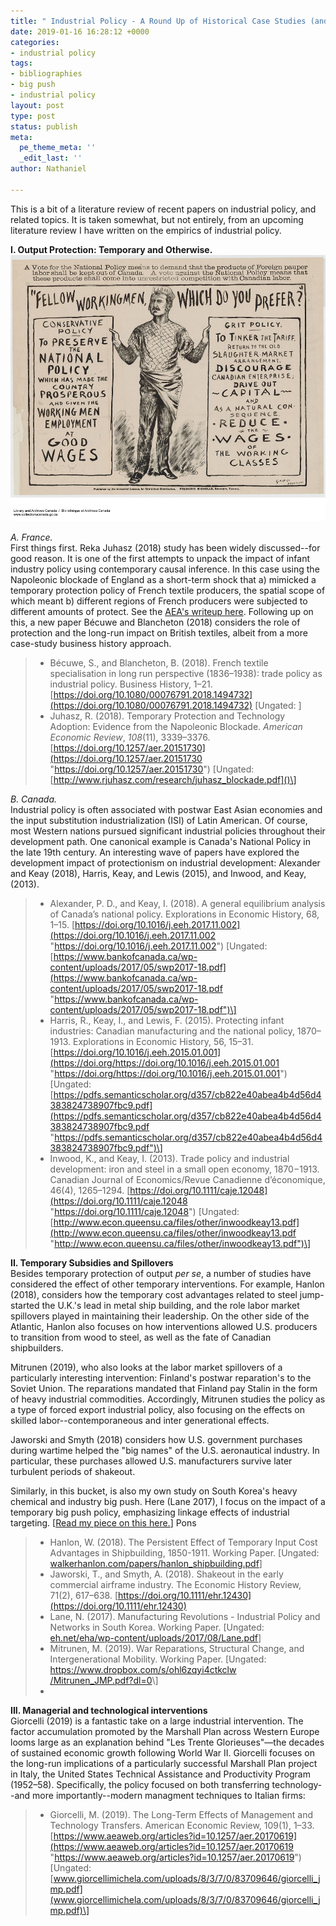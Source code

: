 ```yaml
---
title: " Industrial Policy - A Round Up of Historical Case Studies (and Beyond)"
date: 2019-01-16 16:28:12 +0000
categories:
- industrial policy
tags:
- bibliographies
- big push
- industrial policy
layout: post
type: post
status: publish
meta:
  pe_theme_meta: ''
  _edit_last: ''
author: Nathaniel

---
```

This is a bit of a literature review of recent papers on industrial policy, and related topics. It is taken somewhat, but not entirely, from an upcoming literature review I have written on the empirics of industrial policy.

**I. Output Protection: Temporary and Otherwise.**  
![](/uploads/2019/01/17/e010782410-v8.jpg)

_A. France._  
First things first. Reka Juhasz (2018) study has been widely discussed--for good reason. It is one of the first attempts to unpack the impact of infant industry policy using contemporary causal inference. In this case using the Napoleonic blockade of England as a short-term shock that a) mimicked a temporary protection policy of French textile producers, the spatial scope of which meant b) different regions of French producers were subjected to different amounts of protect. See the [AEA's writeup here](https://www.aeaweb.org/research/infant-industry-napoleonic-blockade). Following up on this, a new paper Bécuwe and Blancheton (2018) considers the role of protection and the long-run impact on British textiles, albeit from a more case-study business history approach.

> * Bécuwe, S., and Blancheton, B. (2018). French textile specialisation in long run perspective (1836–1938): trade policy as industrial policy. Business History, 1–21. [https://doi.org/10.1080/00076791.2018.1494732](https://doi.org/10.1080/00076791.2018.1494732) \[Ungated: \]
> * Juhasz, R. (2018). Temporary Protection and Technology Adoption: Evidence from the Napoleonic Blockade. _American Economic Review_, _108_(11), 3339–3376. [https://doi.org/10.1257/aer.20151730](https://doi.org/10.1257/aer.20151730 "https://doi.org/10.1257/aer.20151730") \[Ungated: [http://www.rjuhasz.com/research/juhasz_blockade.pdf]()\]

_B. Canada._  
Industrial policy is often associated with postwar East Asian economies and the input substitution industrialization (ISI) of Latin American. Of course, most Western nations pursued significant industrial policies throughout their development path. One canonical example is Canada's National Policy in the late 19th century. An interesting wave of papers have explored the development impact of protectionism on industrial development: Alexander and Keay (2018), Harris, Keay, and Lewis (2015), and Inwood, and Keay, (2013).

> * Alexander, P. D., and Keay, I. (2018). A general equilibrium analysis of Canada’s national policy. Explorations in Economic History, 68, 1–15. [https://doi.org/10.1016/j.eeh.2017.11.002](https://doi.org/10.1016/j.eeh.2017.11.002 "https://doi.org/10.1016/j.eeh.2017.11.002") \[Ungated: [https://www.bankofcanada.ca/wp-content/uploads/2017/05/swp2017-18.pdf](https://www.bankofcanada.ca/wp-content/uploads/2017/05/swp2017-18.pdf "https://www.bankofcanada.ca/wp-content/uploads/2017/05/swp2017-18.pdf")\]
> * Harris, R., Keay, I., and Lewis, F. (2015). Protecting infant industries: Canadian manufacturing and the national policy, 1870–1913. Explorations in Economic History, 56, 15–31. [https://doi.org/10.1016/j.eeh.2015.01.001](https://doi.org/https://doi.org/10.1016/j.eeh.2015.01.001 "https://doi.org/https://doi.org/10.1016/j.eeh.2015.01.001") \[Ungated: [https://pdfs.semanticscholar.org/d357/cb822e40abea4b4d56d4383824738907fbc9.pdf](https://pdfs.semanticscholar.org/d357/cb822e40abea4b4d56d4383824738907fbc9.pdf "https://pdfs.semanticscholar.org/d357/cb822e40abea4b4d56d4383824738907fbc9.pdf")\]
> * Inwood, K., and Keay, I. (2013). Trade policy and industrial development: iron and steel in a small open economy, 1870−1913. Canadian Journal of Economics/Revue Canadienne d’économique, 46(4), 1265–1294. [https://doi.org/10.1111/caje.12048](https://doi.org/10.1111/caje.12048 "https://doi.org/10.1111/caje.12048") \[Ungated: [http://www.econ.queensu.ca/files/other/inwoodkeay13.pdf](http://www.econ.queensu.ca/files/other/inwoodkeay13.pdf "http://www.econ.queensu.ca/files/other/inwoodkeay13.pdf")\]

**II. Temporary Subsidies and Spillovers**  
Besides temporary protection of output _per se_, a number of studies have considered the effect of other temporary interventions. For example, Hanlon (2018), considers how the temporary cost advantages related to steel jump-started the U.K.'s lead in metal ship building, and the role labor market spillovers played in maintaining their leadership. On the other side of the Atlantic, Hanlon also focuses on how interventions allowed U.S. producers to transition from wood to steel, as well as the fate of Canadian shipbuilders.

Mitrunen (2019), who also looks at the labor market spillovers of a particularly interesting intervention: Finland's postwar reparation's to the Soviet Union. The reparations mandated that Finland pay Stalin in the form of heavy industrial commodities. Accordingly, Mitrunen studies the policy as a type of forced export industrial policy, also focusing on the effects on skilled labor--contemporaneous and inter generational effects.

Jaworski and Smyth (2018) considers how U.S. government purchases during wartime helped the "big names" of the U.S. aeronautical industry. In particular, these purchases allowed U.S. manufacturers survive later turbulent periods of shakeout.

Similarly, in this bucket, is also my own study on South Korea's heavy chemical and industry big push. Here (Lane 2017), I focus on the impact of a temporary big push policy, emphasizing linkage effects of industrial targeting. \[[Read my piece on this here.](https://voxdev.org/topic/firms-trade/manufacturing-revolutions-role-industrial-policy-south-korea-s-industrialisation)\] Pons

> * Hanlon, W. (2018). The Persistent Effect of Temporary Input Cost Advantages in Shipbuilding, 1850-1911. Working Paper. \[Ungated: [walkerhanlon.com/papers/hanlon_shipbuilding.pdf](walkerhanlon.com/papers/hanlon_shipbuilding.pdf)\]
> * Jaworski, T., and Smyth, A. (2018). Shakeout in the early commercial airframe industry. The Economic History Review, 71(2), 617–638. [https://doi.org/10.1111/ehr.12430](https://doi.org/10.1111/ehr.12430)
> * Lane, N. (2017). Manufacturing Revolutions - Industrial Policy and Networks in South Korea. Working Paper. \[Ungated: [eh.net/eha/wp-content/uploads/2017/08/Lane.pdf]()\]
> * Mitrunen, M. (2019). War Reparations, Structural Change, and Intergenerational Mobility. Working Paper. \[Ungated: [https://www.dropbox.com/s/ohl6zqyi4ctkclw  
>   /Mitrunen_JMP.pdf?dl=0](https://www.dropbox.com/s/ohl6zqyi4ctkclw/Mitrunen_JMP.pdf?dl=0 "https://www.dropbox.com/s/ohl6zqyi4ctkclw/Mitrunen_JMP.pdf?dl=0")\]
> * 

**III. Managerial and technological interventions**  
Giorcelli (2019) is a fantastic take on a large industrial intervention. The factor accumulation promoted by the Marshall Plan across Western Europe looms large as an explanation behind "Les Trente Glorieuses"—the decades of sustained economic growth following World War II. Giorcelli focuses on the long-run implications of a particularly successful Marshall Plan project in Italy, the United States Technical Assistance and Productivity Program (1952–58). Specifically, the policy focused on both transferring technology--and more importantly--modern managment techniques to Italian firms:

> * Giorcelli, M. (2019). The Long-Term Effects of Management and Technology Transfers. American Economic Review, 109(1), 1–33. [https://www.aeaweb.org/articles?id=10.1257/aer.20170619](https://www.aeaweb.org/articles?id=10.1257/aer.20170619 "https://www.aeaweb.org/articles?id=10.1257/aer.20170619") \[Ungated: [www.giorcellimichela.com/uploads/8/3/7/0/83709646/giorcelli_jmp.pdf](www.giorcellimichela.com/uploads/8/3/7/0/83709646/giorcelli_jmp.pdf)\]